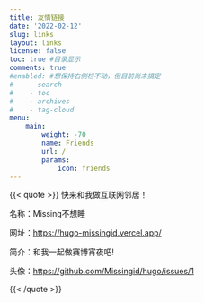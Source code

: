 ```yaml
---
title: 友情链接
date: '2022-02-12'
slug: links
layout: links
license: false
toc: true #目录显示
comments: true
#enabled: #想保持右侧栏不动，但目前尚未搞定
#    - search
#    - toc
#    - archives
#    - tag-cloud
menu:
    main: 
        weight: -70
        name: Friends
        url: /
        params:
            icon: friends
---
```

{{< quote >}} 
快来和我做互联网邻居！

名称：Missing不想睡

网址：https://hugo-missingid.vercel.app/

简介：和我一起做赛博宵夜吧!

头像：https://github.com/Missingid/hugo/issues/1

{{< /quote >}}

